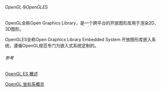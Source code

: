 
###### OpenGL与OpenGLES

OpenGL全称Open Graphics Library，是一个跨平台的开放图形库用于渲染2D、3D图形。

OpenGLES全称Open Graphics Library Embedded System 开放图形库嵌入系统，遵循OpenGL规范专门为嵌入式系统定制的。




###### 参考

[OpenGL ES 概述](https://www.jianshu.com/p/25518b0b6255)

[OpenGL 坐标系概览](https://blog.csdn.net/anlz729/article/details/116981830)